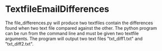 # TextfileEmailDifferences
The file_differences.py will produce two textfiles contain the differences found when two text file compared against the other. The python program can be run from the command line and must be given two textfile arguments. The program will output two text files "txt_diff1.txt" and "txt_diff2.txt". 
